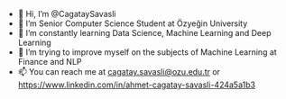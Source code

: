 - 👋 Hi, I’m @CagataySavasli
- 👀 I’m Senior Computer Science Student at Özyeğin University 
- 🌱 I’m constantly learning Data Science, Machine Learning and Deep Learning
- 💞️ I’m trying to improve myself on the subjects of Machine Learning at Finance and NLP
- 📫 You can reach me at cagatay.savasli@ozu.edu.tr or https://www.linkedin.com/in/ahmet-cagatay-savasli-424a5a1b3

<!---
CagataySavasli/CagataySavasli is a ✨ special ✨ repository because its `README.md` (this file) appears on your GitHub profile.
You can click the Preview link to take a look at your changes.
--->
